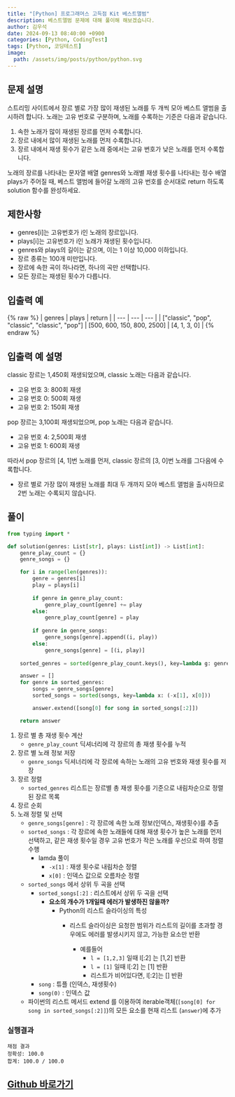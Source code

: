 ```yaml
---
title: "[Python] 프로그래머스 고득점 Kit 베스트앨범"
description: 베스트앨범 문제에 대해 풀이해 해보겠습니다.
author: 김우석
date: 2024-09-13 08:40:00 +0900
categories: [Python, CodingTest]
tags: [Python, 코딩테스트]
image:
  path: /assets/img/posts/python/python.svg
---
```


## 문제 설명
스트리밍 사이트에서 장르 별로 가장 많이 재생된 노래를 두 개씩 모아 베스트 앨범을 출시하려 합니다. 노래는 고유 번호로 구분하며, 노래를 수록하는 기준은 다음과 같습니다.

1. 속한 노래가 많이 재생된 장르를 먼저 수록합니다.
2. 장르 내에서 많이 재생된 노래를 먼저 수록합니다.
3. 장르 내에서 재생 횟수가 같은 노래 중에서는 고유 번호가 낮은 노래를 먼저 수록합니다.

노래의 장르를 나타내는 문자열 배열 genres와 노래별 재생 횟수를 나타내는 정수 배열 plays가 주어질 때, 베스트 앨범에 들어갈 노래의 고유 번호를 순서대로 return 하도록 solution 함수를 완성하세요.


## 제한사항
- genres[i]는 고유번호가 i인 노래의 장르입니다.
- plays[i]는 고유번호가 i인 노래가 재생된 횟수입니다.
- genres와 plays의 길이는 같으며, 이는 1 이상 10,000 이하입니다.
- 장르 종류는 100개 미만입니다.
- 장르에 속한 곡이 하나라면, 하나의 곡만 선택합니다.
- 모든 장르는 재생된 횟수가 다릅니다.


## 입출력 예
{% raw %}
| genres | plays | return |
| --- | --- | --- |
| \["classic", "pop", "classic", "classic", "pop"\] | \[500, 600, 150, 800, 2500\] | \[4, 1, 3, 0\] |
{% endraw %}

## 입출력 예 설명

classic 장르는 1,450회 재생되었으며, classic 노래는 다음과 같습니다.

- 고유 번호 3: 800회 재생
- 고유 번호 0: 500회 재생
- 고유 번호 2: 150회 재생

pop 장르는 3,100회 재생되었으며, pop 노래는 다음과 같습니다.

- 고유 번호 4: 2,500회 재생
- 고유 번호 1: 600회 재생

따라서 pop 장르의 [4, 1]번 노래를 먼저, classic 장르의 [3, 0]번 노래를 그다음에 수록합니다.

- 장르 별로 가장 많이 재생된 노래를 최대 두 개까지 모아 베스트 앨범을 출시하므로 2번 노래는 수록되지 않습니다.



## 풀이 
```python
from typing import *

def solution(genres: List[str], plays: List[int]) -> List[int]:
    genre_play_count = {}
    genre_songs = {}

    for i in range(len(genres)):
        genre = genres[i]
        play = plays[i]
        
        if genre in genre_play_count:
            genre_play_count[genre] += play
        else:
            genre_play_count[genre] = play
        
        if genre in genre_songs:
            genre_songs[genre].append((i, play))
        else:
            genre_songs[genre] = [(i, play)]
    
    sorted_genres = sorted(genre_play_count.keys(), key=lambda g: genre_play_count[g], reverse=True)

    answer = []
    for genre in sorted_genres:
        songs = genre_songs[genre]
        sorted_songs = sorted(songs, key=lambda x: (-x[1], x[0]))

        answer.extend([song[0] for song in sorted_songs[:2]])

    return answer 
```

1. 장르 별 총 재생 횟수 계산
    - `genre_play_count` 딕셔너리에 각 장르의 총 재생 횟수를 누적
2. 장르 별 노래 정보 저장
    - `genre_songs` 딕셔너리에 각 장르에 속하는 노래의 고유 번호와 재생 횟수를 저장
3. 장르 정렬
    - `sorted_genres` 리스트는 장르별 총 재생 횟수를 기준으로 내림차순으로 정렬된 장르 목록
4. 장르 순회
5. 노래 정렬 및 선택
    - `genre_songs[genre]` : 각 장르에 속한 노래 정보(인덱스, 재생횟수)를 추출 
    - `sorted_songs` : 각 장르에 속한 노래들에 대해 재생 횟수가 높은 노래를 먼저 선택하고, 같은 재생 횟수일 경우 고유 번호가 작은 노래를 우선으로 하여 정렬 수행
        - lamda 풀이
            - `-x[1]` : 재생 횟수로 내림차순 정렬
            - `x[0]` : 인덱스 값으로 오름차순 정렬
    - `sorted_songs` 에서 상위 두 곡을 선택
        - `sorted_songs[:2]` : 리스트에서 상위 두 곡을 선택 
            - **요소의 개수가 1개일때 에러가 발생하진 않을까?**
                - Python의 리스트 슬라이싱의 특성
                    - 리스트 슬라이싱은 요청한 범위가 리스트의 길이를 초과할 경우에도 에러를 발생시키지 않고, 가능한 요소만 반환

                        - 예를들어
                            - `l = [1,2,3]` 일때 l[:2] 는 [1,2] 반환
                            - `l = [1]` 일때 l[:2] 는 [1] 반환
                            - 리스트가 비어있다면, l[:2]는 [] 반환
        - `song` : 튜플 (인덱스, 재생횟수)
        - `song(0)` : 인덱스 값
    - 파이썬의 리스트 메서드 extend 를 이용하여 iterable객체(`[song[0] for song in sorted_songs[:2]]`)의 모든 요소를 현재 리스트 (`answer`)에 추가


### 실행결과
```
채점 결과
정확성: 100.0
합계: 100.0 / 100.0
```


## [Github 바로가기](https://github.com/kr-goos/coding-test-solutions/blob/master/programmers/HighScoreKit/hash/best_album/solution.py)